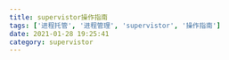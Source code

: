 ```yaml
---
title: supervistor操作指南
tags: ['进程托管', '进程管理', 'supervistor', '操作指南']
date: 2021-01-28 19:25:41
category: supervistor
---
```

